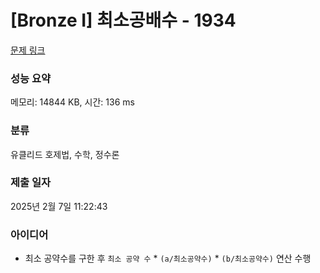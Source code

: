 # [Bronze I] 최소공배수 - 1934 

[문제 링크](https://www.acmicpc.net/problem/1934) 

### 성능 요약

메모리: 14844 KB, 시간: 136 ms

### 분류

유클리드 호제법, 수학, 정수론

### 제출 일자

2025년 2월 7일 11:22:43

### 아이디어
* 최소 공약수를 구한 후 ```최소 공약 수``` * ```(a/최소공약수)``` * ```(b/최소공약수)``` 연산 수행

